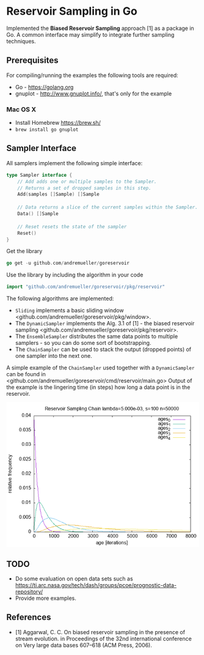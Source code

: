 # Reservoir Sampling in Go

Implemented the **Biased Reservoir Sampling** approach [1] as a package in Go. A common interface may simplify to integrate further sampling techniques.

## Prerequisites

For compiling/running the examples the following tools are required:

- Go - <https://golang.org>
- gnuplot - <http://www.gnuplot.info/>, that's only for the example

### Mac OS X

- Install Homebrew <https://brew.sh/>
- `brew install go gnuplot`

## Sampler Interface

All samplers implement the following simple interface:

```go
type Sampler interface {
    // Add adds one or multiple samples to the Sampler.
    // Returns a set of dropped samples in this step.
    Add(samples []Sample) []Sample

    // Data returns a slice of the current samples within the Sampler.
    Data() []Sample

    // Reset resets the state of the sampler
    Reset()
}
```

Get the library
```go
go get -u github.com/andremueller/goreservoir
```

Use the library by including the algorithm in your code

```go
import "github.com/andremueller/goreservoir/pkg/reservoir"
```

The following algorithms are implemented:

- `Sliding` implements a basic sliding window <github.com/andremueller/goreservoir/pkg/window>.
- The `DynamicSampler` implements the Alg. 3.1 of [1] - the biased reservoir sampling <github.com/andremueller/goreservoir/pkg/reservoir>.
- The `EnsembleSampler` distributes the same data points to multiple samplers - so you can do some sort of bootstrapping.
- The `ChainSampler` can be used to stack the output (dropped points) of one sampler into the next one.

A simple example of the `ChainSampler` used together with a `DynamicSampler` can be found in <github.com/andremueller/goreservoir/cmd/reservoir/main.go>
Output of the example is the lingering time (in steps) how long a data point is in the reservoir.

![Lingering time](README.assets/out.jpeg)

## TODO

- Do some evaluation on open data sets such as <https://ti.arc.nasa.gov/tech/dash/groups/pcoe/prognostic-data-repository/>
- Provide more examples.

## References

- [1] Aggarwal, C. C. On biased reservoir sampling in the presence of stream evolution. in Proceedings of the 32nd international conference on Very large data bases 607–618 (ACM Press, 2006).
